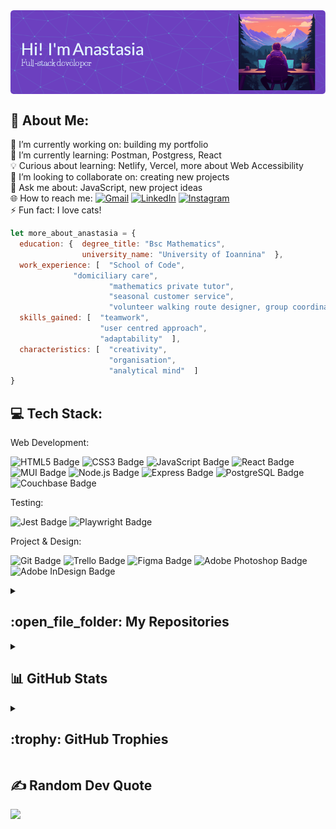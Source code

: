 <div><img align="center" src="./github-header-image.png"></div>

## 💫 About Me:
🔭 I’m currently working on: building my portfolio<br>
🌱 I’m currently learning: Postman, Postgress, React<br>
💡 Curious about learning: Netlify, Vercel, more about Web Accessibility<br>
👯 I’m looking to collaborate on: creating new projects<br>
💬 Ask me about: JavaScript, new project ideas<br>
🌐 How to reach me:
    [![Gmail](https://img.shields.io/badge/Gmail-EA4335?logo=gmail&logoColor=fff&style=flat)](mailto:anastasiaadamoudi@gmail.com)
    [![LinkedIn](https://img.shields.io/badge/LinkedIn-%230077B5.svg?logo=linkedin&logoColor=white)](https://linkedin.com/in/anastasiaadamoudi89)
    [![Instagram](https://img.shields.io/badge/Instagram-%23E4405F.svg?logo=Instagram&logoColor=white)](https://instagram.com/anastasia.ad.m31)<br>
⚡ Fun fact: I love cats!

```javascript
let more_about_anastasia = {
  education: {  degree_title: "Bsc Mathematics",
                university_name: "University of Ioannina"  },
  work_experience: [  "School of Code",
  		      "domiciliary care",
                      "mathematics private tutor",
                      "seasonal customer service",
                      "volunteer walking route designer, group coordinator and tour guide"  ],
  skills_gained: [  "teamwork",
                    "user centred approach",
                    "adaptability"  ],
  characteristics: [  "creativity",
                      "organisation",
                      "analytical mind"  ]
}
```

## 💻 Tech Stack:

Web Development: 

<p>
	
![HTML5 Badge](https://img.shields.io/badge/HTML5-E34F26?logo=html5&logoColor=fff&style=flat)
![CSS3 Badge](https://img.shields.io/badge/CSS3-1572B6?logo=css3&logoColor=fff&style=flat)
![JavaScript Badge](https://img.shields.io/badge/JavaScript-F7DF1E?logo=javascript&logoColor=000&style=flat)
![React Badge](https://img.shields.io/badge/React-61DAFB?logo=react&logoColor=000&style=flat)
![MUI Badge](https://img.shields.io/badge/MUI-007FFF?logo=mui&logoColor=fff&style=flat)
![Node.js Badge](https://img.shields.io/badge/Node.js-393?logo=nodedotjs&logoColor=fff&style=flat)
![Express Badge](https://img.shields.io/badge/Express-000?logo=express&logoColor=fff&style=flat)
![PostgreSQL Badge](https://img.shields.io/badge/PostgreSQL-4169E1?logo=postgresql&logoColor=fff&style=flat)
![Couchbase Badge](https://img.shields.io/badge/Couchbase-EA2328?logo=couchbase&logoColor=fff&style=flat)
	
</p>

Testing:

<p>
	
![Jest Badge](https://img.shields.io/badge/Jest-C21325?logo=jest&logoColor=fff&style=flat)
![Playwright Badge](https://img.shields.io/badge/Playwright-2EAD33?logo=playwright&logoColor=fff&style=flat)
	
</p>

Project & Design: 

<p>
	
![Git Badge](https://img.shields.io/badge/Git-F05032?logo=git&logoColor=fff&style=flat)
![Trello Badge](https://img.shields.io/badge/Trello-0052CC?logo=trello&logoColor=fff&style=flat)
![Figma Badge](https://img.shields.io/badge/Figma-F24E1E?logo=figma&logoColor=fff&style=flat)
![Adobe Photoshop Badge](https://img.shields.io/badge/Adobe%20Photoshop-31A8FF?logo=adobephotoshop&logoColor=fff&style=flat)
![Adobe InDesign Badge](https://img.shields.io/badge/Adobe%20InDesign-F36?logo=adobeindesign&logoColor=fff&style=flat)
	
</p>

<details>
    <summary>
        <h2> :open_file_folder: My Repositories </h2>
    </summary>
    <div>
        <p align="right">
	        <a href="https://github.com/AnastasiaAdamoudi/SchoolOfCode-Mid-Course-Team-Frontend-Project.git">
      		  <img src="https://github-readme-stats.vercel.app/api/pin/?username=AnastasiaAdamoudi&repo=SchoolOfCode-Mid-Course-Team-Frontend-Project&theme=tokyonight" alt="SchoolOfCode-Mid-Course-Team-Frontend-Project repository" />
            </a>
        </p>
    </div>
 </details>


<details>
  <summary>
    <h2> 📊 GitHub Stats </h2>
  </summary>
    
  ![](https://github-readme-stats.vercel.app/api/top-langs/?username=AnastasiaAdamoudi&theme=nightowl&hide_border=false&include_all_commits=false&count_private=true&layout=compact)<br/>
  ![](https://github-readme-stats.vercel.app/api?username=AnastasiaAdamoudi&theme=nightowl&hide_border=false&include_all_commits=false&count_private=true)<br/>
  ![](https://github-contributor-stats.vercel.app/api?username=AnastasiaAdamoudi&limit=5&theme=tokyonight&combine_all_yearly_contributions=true)<br/>
  ![](https://github-readme-streak-stats.herokuapp.com/?user=AnastasiaAdamoudi&theme=nightowl&hide_border=false)
    
</details>

<details>
  <summary>
    <h2> :trophy: GitHub Trophies </h2>
  </summary>
  <a href="https://github.com/ryo-ma/github-profile-trophy"><img src="https://github-profile-trophy.vercel.app/?username=7oskaaa&layout=compact&theme=tokyonight&column=4&margin-w=15&margin-h=15" alt="7oskaaa" /></a>
</details>

## ✍️ Random Dev Quote
![](https://quotes-github-readme.vercel.app/api?type=horizontal&theme=radical)


